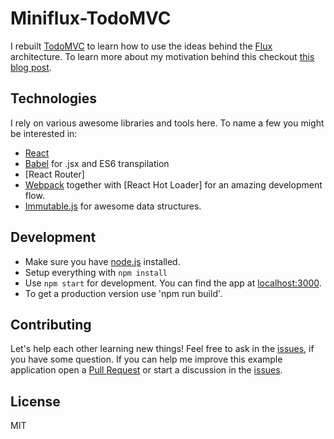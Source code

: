 # Miniflux-TodoMVC

I rebuilt [TodoMVC][todomvc] to learn how to use the ideas behind the [Flux][flux] architecture.
To learn more about my motivation behind this checkout [this blog post][post].


## Technologies

I rely on various awesome libraries and tools here.
To name a few you might be interested in:
- [React][react]
- [Babel][babel] for .jsx and ES6 transpilation
- [React Router]
- [Webpack][webpack] together with [React Hot Loader] for an amazing development flow.
- [Immutable.js][immutable] for awesome data structures.


## Development

- Make sure you have [node.js][node] installed.
- Setup everything with `npm install`
- Use `npm start` for development. You can find the app at [localhost:3000][localhost].
- To get a production version use 'npm run build'.


## Contributing

Let's help each other learning new things!
Feel free to ask in the [issues][issues], if you have some question.
If you can help me improve this example application open a [Pull Request][pr]
or start a discussion in the [issues][issues].


[todomvc]: http://todomvc.com/
[flux]: https://facebook.github.io/flux/
[post]: http://jorin.me/miniflux/
[react]: http://facebook.github.io/react/
[babel]: https://babeljs.io/
[reactrouter]: http://rackt.github.io/react-router/tags/v1.0.0-beta3.html
[hotload]: https://github.com/gaearon/react-hot-loader
[webpack]: http://webpack.github.io/
[immutable]: http://facebook.github.io/immutable-js/
[node]: http://nodejs.org/
[localhost]: http://localhost:3000/
[issues]: https://github.com/jorin-vogel/miniflux-todomvc/issues
[pr]: https://github.com/jorin-vogel/miniflux-todomvc/pulls


## License

MIT
